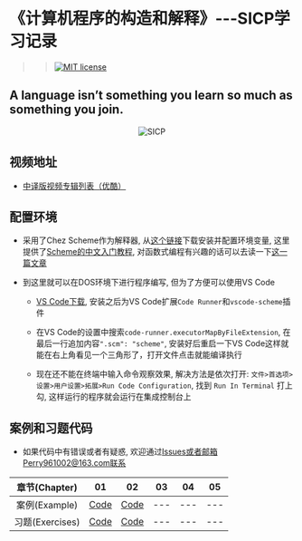 # 《计算机程序的构造和解释》---SICP学习记录
>>[![MIT license](https://img.shields.io/dub/l/vibe-d.svg)](https://github.com/Perry961002/Learning-notes-of-SICP/blob/master/LICENSE)
 
## A language isn’t something you learn so much as something you join.

<p align="center">
  <img src="http://groups.csail.mit.edu/mac/classes/6.001/abelson-sussman-lectures/wizard.jpg" alt="SICP"/>
</p>

## 视频地址

- [中译版视频专辑列表（优酷）](https://v.youku.com/v_show/id_XNTEzMDAyMTU2.html?f=18958522)

## 配置环境

- 采用了Chez Scheme作为解释器, 从[这个链接](https://www.scheme.com/download/)下载安装并配置环境变量, 这里提供了[Scheme的中文入门教程](https://github.com/DeathKing/yast-cn), 对函数式编程有兴趣的话可以去读一下[这一篇文章](https://github.com/justinyhuang/Functional-Programming-For-The-Rest-of-Us-Cn/tree/master)

- 到这里就可以在DOS环境下进行程序编写, 但为了方便可以使用VS Code
    - [VS Code下载](https://code.visualstudio.com/), 安装之后为VS Code扩展`Code Runner`和`vscode-scheme`插件

    - 在VS Code的设置中搜索`code-runner.executorMapByFileExtension`, 在最后一行追加内容`".scm": "scheme"`, 安装好后重启一下VS Code这样就能在右上角看见一个三角形了，打开文件点击就能编译执行

    - 现在还不能在终端中输入命令观察效果, 解决方法是依次打开: `文件>首选项>设置>用户设置>拓展>Run Code Configuration`, 找到 `Run In Terminal` 打上勾, 这样运行的程序就会运行在集成控制台上

## 案例和习题代码

- 如果代码中有错误或者有疑惑, 欢迎通过[Issues](https://github.com/Perry961002/Learning-notes-of-SICP/issues)或者邮箱Perry961002@163.com联系

| 章节(Chapter) |  01  |  02  |  03  |  04  |  05  |
|:-------------:|:----:|:----:|:----:|:----:|:----:|
| 案例(Example) | [Code](https://github.com/Perry961002/Learning-notes-of-SICP/tree/master/Chap1/example) |  [Code](https://github.com/Perry961002/Learning-notes-of-SICP/tree/master/Chap2/example) | --- | --- | --- |
| 习题(Exercises) | [Code](https://github.com/Perry961002/Learning-notes-of-SICP/tree/master/Chap1/exercise)  | [Code](https://github.com/Perry961002/Learning-notes-of-SICP/tree/master/Chap2/exercise) | --- | --- | --- |